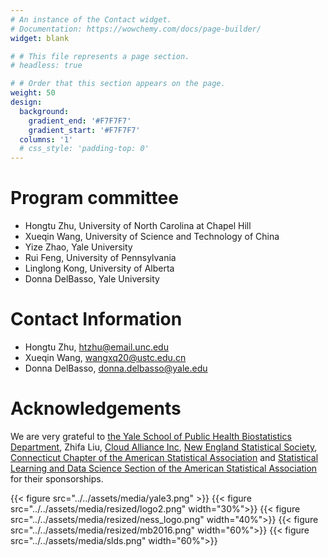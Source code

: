 ```yaml
---
# An instance of the Contact widget.
# Documentation: https://wowchemy.com/docs/page-builder/
widget: blank

# # This file represents a page section.
# headless: true

# # Order that this section appears on the page.
weight: 50
design:
  background:
    gradient_end: '#F7F7F7'
    gradient_start: '#F7F7F7'
  columns: '1'
  # css_style: 'padding-top: 0'
---
```


# Program committee

- Hongtu Zhu, University of North Carolina at Chapel Hill
- Xueqin Wang, University of Science and Technology of China
- Yize Zhao, Yale University
- Rui Feng, University of Pennsylvania
- Linglong Kong, University of Alberta 
- Donna DelBasso, Yale University


# Contact Information

- Hongtu Zhu, htzhu@email.unc.edu
- Xueqin Wang, wangxq20@ustc.edu.cn
- Donna DelBasso, donna.delbasso@yale.edu
  
# Acknowledgements
We are very grateful to [<u>the Yale School of Public Health Biostatistics Department</u>](https://ysph.yale.edu/public-health-research-and-practice/department-research/biostatistics/), Zhifa Liu, [<u>Cloud Alliance Inc</u>](https://www.cloudalliance.tech), [<u>New England Statistical Society</u>](https://nestat.org/), [<u>Connecticut Chapter of the American Statistical Association</u>](https://community.amstat.org/connecticutchapter/home) and [<u>  Statistical Learning and Data Science Section of the American Statistical Association</u> ](https://community.amstat.org/slds/home) for their sponsorships. 

{{< figure src="\../../assets/media/yale3.png" >}}
{{< figure src="\../../assets/media/resized/logo2.png" width="30%">}}
{{< figure src="\../../assets/media/resized/ness_logo.png" width="40%">}}
{{< figure src="\../../assets/media/resized/mb2016.png" width="60%">}}
{{< figure src="\../../assets/media/slds.png" width="60%">}}

